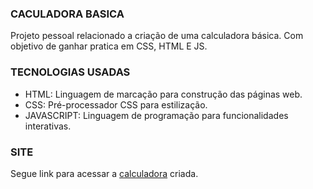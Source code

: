 ### CACULADORA BASICA

Projeto pessoal relacionado a criação de uma calculadora básica.
Com objetivo de ganhar pratica em CSS, HTML E JS.

### TECNOLOGIAS USADAS
- HTML: Linguagem de marcação para construção das páginas web.
- CSS: Pré-processador CSS para estilização.
- JAVASCRIPT: Linguagem de programação para funcionalidades interativas.

### SITE
Segue link para acessar a [calculadora](https://jadizinhasl.github.io/basic-calculator/) criada.

